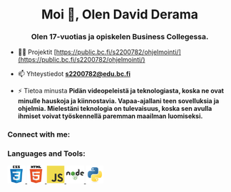 <h1 align="center">Moi 👋, Olen David Derama</h1>
<h3 align="center">Olen 17-vuotias ja opiskelen Business Collegessa.</h3>

- 👨‍💻 Projektit [https://public.bc.fi/s2200782/ohjelmointi/](https://public.bc.fi/s2200782/ohjelmointi/)

- 📫 Yhteystiedot **s2200782@edu.bc.fi**

- ⚡ Tietoa minusta **Pidän videopeleistä ja teknologiasta, koska ne ovat minulle hauskoja ja kiinnostavia. Vapaa-ajallani teen sovelluksia ja ohjelmia. Mielestäni teknologia on tulevaisuus, koska sen avulla ihmiset voivat työskennellä paremman maailman luomiseksi.**

<h3 align="left">Connect with me:</h3>
<p align="left">
</p>

<h3 align="left">Languages and Tools:</h3>
<p align="left"> <a href="https://www.w3schools.com/css/" target="_blank" rel="noreferrer"> <img src="https://raw.githubusercontent.com/devicons/devicon/master/icons/css3/css3-original-wordmark.svg" alt="css3" width="40" height="40"/> </a> <a href="https://www.w3.org/html/" target="_blank" rel="noreferrer"> <img src="https://raw.githubusercontent.com/devicons/devicon/master/icons/html5/html5-original-wordmark.svg" alt="html5" width="40" height="40"/> </a> <a href="https://developer.mozilla.org/en-US/docs/Web/JavaScript" target="_blank" rel="noreferrer"> <img src="https://raw.githubusercontent.com/devicons/devicon/master/icons/javascript/javascript-original.svg" alt="javascript" width="40" height="40"/> </a> <a href="https://nodejs.org" target="_blank" rel="noreferrer"> <img src="https://raw.githubusercontent.com/devicons/devicon/master/icons/nodejs/nodejs-original-wordmark.svg" alt="nodejs" width="40" height="40"/> </a> <a href="https://www.python.org" target="_blank" rel="noreferrer"> <img src="https://raw.githubusercontent.com/devicons/devicon/master/icons/python/python-original.svg" alt="python" width="40" height="40"/> </a> </p>

